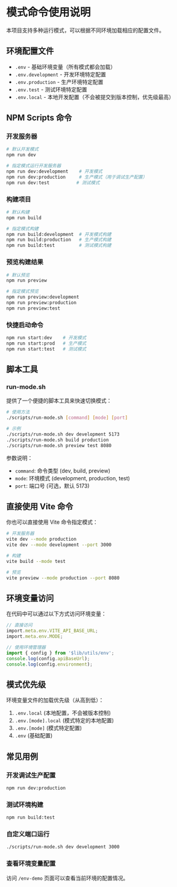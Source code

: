 # 模式命令使用说明

本项目支持多种运行模式，可以根据不同环境加载相应的配置文件。

## 环境配置文件

- `.env` - 基础环境变量（所有模式都会加载）
- `.env.development` - 开发环境特定配置
- `.env.production` - 生产环境特定配置
- `.env.test` - 测试环境特定配置
- `.env.local` - 本地开发配置（不会被提交到版本控制，优先级最高）

## NPM Scripts 命令

### 开发服务器

```bash
# 默认开发模式
npm run dev

# 指定模式运行开发服务器
npm run dev:development    # 开发模式
npm run dev:production     # 生产模式（用于调试生产配置）
npm run dev:test          # 测试模式
```

### 构建项目

```bash
# 默认构建
npm run build

# 指定模式构建
npm run build:development  # 开发模式构建
npm run build:production   # 生产模式构建
npm run build:test         # 测试模式构建
```

### 预览构建结果

```bash
# 默认预览
npm run preview

# 指定模式预览
npm run preview:development
npm run preview:production
npm run preview:test
```

### 快捷启动命令

```bash
npm run start:dev    # 开发模式
npm run start:prod   # 生产模式
npm run start:test   # 测试模式
```

## 脚本工具

### run-mode.sh

提供了一个便捷的脚本工具来快速切换模式：

```bash
# 使用方法
./scripts/run-mode.sh [command] [mode] [port]

# 示例
./scripts/run-mode.sh dev development 5173
./scripts/run-mode.sh build production
./scripts/run-mode.sh preview test 8080
```

参数说明：

- `command`: 命令类型 (dev, build, preview)
- `mode`: 环境模式 (development, production, test)
- `port`: 端口号 (可选，默认 5173)

## 直接使用 Vite 命令

你也可以直接使用 Vite 命令指定模式：

```bash
# 开发服务器
vite dev --mode production
vite dev --mode development --port 3000

# 构建
vite build --mode test

# 预览
vite preview --mode production --port 8080
```

## 环境变量访问

在代码中可以通过以下方式访问环境变量：

```typescript
// 直接访问
import.meta.env.VITE_API_BASE_URL;
import.meta.env.MODE;

// 使用环境管理器
import { config } from '$lib/utils/env';
console.log(config.apiBaseUrl);
console.log(config.environment);
```

## 模式优先级

环境变量文件的加载优先级（从高到低）：

1. `.env.local` (本地配置，不会被版本控制)
2. `.env.[mode].local` (模式特定的本地配置)
3. `.env.[mode]` (模式特定配置)
4. `.env` (基础配置)

## 常见用例

### 开发调试生产配置

```bash
npm run dev:production
```

### 测试环境构建

```bash
npm run build:test
```

### 自定义端口运行

```bash
./scripts/run-mode.sh dev development 3000
```

### 查看环境变量配置

访问 `/env-demo` 页面可以查看当前环境的配置情况。
